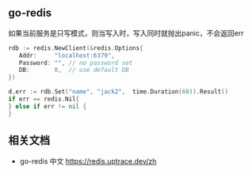 ## go-redis

如果当前服务是只写模式，则当写入时，写入同时就抛出panic，不会返回err

```go
rdb := redis.NewClient(&redis.Options{
   Addr:     "localhost:6379",
   Password: "", // no password set
   DB:       0,  // use default DB
})

d,err := rdb.Set("name", "jack2",  time.Duration(60)).Result()
if err == redis.Nil{
} else if err != nil {
} 
```



## 相关文档

- go-redis 中文 https://redis.uptrace.dev/zh